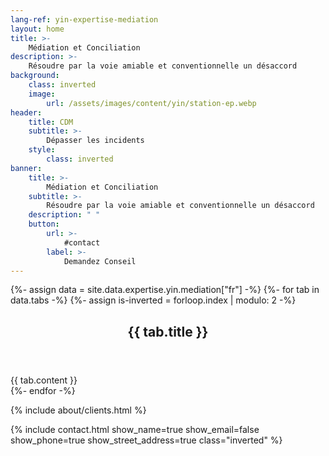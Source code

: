 ```yaml
---
lang-ref: yin-expertise-mediation
layout: home
title: >-
    Médiation et Conciliation
description: >-
    Résoudre par la voie amiable et conventionnelle un désaccord
background:
    class: inverted
    image:
        url: /assets/images/content/yin/station-ep.webp
header:
    title: CDM
    subtitle: >-
        Dépasser les incidents
    style:
        class: inverted
banner:
    title: >-
        Médiation et Conciliation
    subtitle: >-
        Résoudre par la voie amiable et conventionnelle un désaccord
    description: " "
    button:
        url: >-
            #contact
        label: >-
            Demandez Conseil
---
```


{%- assign data = site.data.expertise.yin.mediation["fr"] -%}
{%- for tab in data.tabs -%}
{%- assign is-inverted = forloop.index | modulo: 2 -%}
<section id="{{ tab.id }}" {% if is-inverted == 0 %}class="inverted"{% endif %}>
    <header class="major">
        <h2>{{ tab.title }}</h2>
    </header>
    {{ tab.content }}
</section>
{%- endfor -%}

{% include about/clients.html %}

{% include contact.html show_name=true show_email=false show_phone=true show_street_address=true class="inverted" %}
